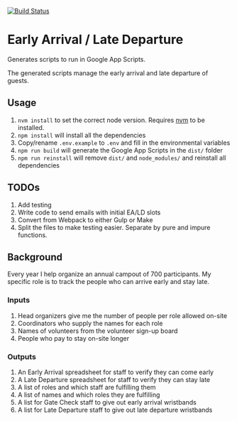[![Build Status](https://travis-ci.org/yarunluon/eald.svg?branch=master)](https://travis-ci.org/yarunluon/eald)

# Early Arrival / Late Departure
Generates scripts to run in Google App Scripts.

The generated scripts manage the early arrival and late departure of guests.

## Usage
1. `nvm install` to set the correct node version. Requires [nvm](https://github.com/creationix/nvm) to be installed.
1. `npm install` will install all the dependencies
1. Copy/rename `.env.example` to `.env` and fill in the environmental variables
1. `npm run build` will generate the Google App Scripts in the `dist/` folder
1. `npm run reinstall` will remove `dist/` and `node_modules/` and reinstall all dependencies

## TODOs
1. Add testing
1. Write code to send emails with initial EA/LD slots
1. Convert from Webpack to either Gulp or Make
1. Split the files to make testing easier. Separate by pure and impure functions.

## Background
Every year I help organize an annual campout of 700 participants. My specific role is to track the
people who can arrive early and stay late.

### Inputs
1. Head organizers give me the number of people per role allowed on-site
1. Coordinators who supply the names for each role
1. Names of volunteers from the volunteer sign-up board
1. People who pay to stay on-site longer

### Outputs
1. An Early Arrival spreadsheet for staff to verify they can come early
1. A Late Departure spreadsheet for staff to verify they can stay late
1. A list of roles and which staff are fulfilling them
1. A list of names and which roles they are fulfilling
1. A list for Gate Check staff to give out early arrival wristbands
1. A list for Late Departure staff to give out late departure wristbands
